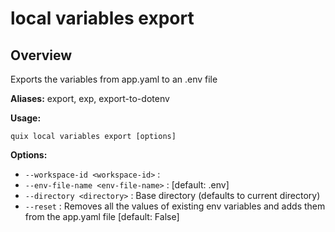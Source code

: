 # local variables export

## Overview

Exports the variables from app.yaml to an .env file

**Aliases:** export, exp, export-to-dotenv

**Usage:**

```
quix local variables export [options]
```

**Options:**

- `--workspace-id <workspace-id>` : 
- `--env-file-name <env-file-name>` : [default: .env]
- `--directory <directory>` : Base directory (defaults to current directory)
- `--reset` : Removes all the values of existing env variables and adds them from the app.yaml file [default: False]

